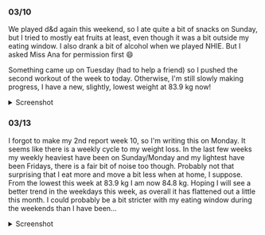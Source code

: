 ### 03/10
We played d&d again this weekend, so I ate quite a bit of snacks on Sunday, but I tried to mostly eat fruits at least, even though it was a bit outside my eating window. I also drank a bit of alcohol when we played NHIE. But I asked Miss Ana for permission first 😄

Something came up on Tuesday (had to help a friend) so I pushed the second workout of the week to today. Otherwise, I'm still slowly making progress, I have a new, slightly, lowest weight at 83.9 kg now!

<details>
	<summary>Screenshot</summary>
	<img src="https://media.discordapp.net/attachments/810551417043419170/1083659674974437396/Screenshot_20230310-085628.png?width=641&height=1390" />
</details>

### 03/13
I forgot to make my 2nd report week 10, so I'm writing this on Monday. It seems like there is a weekly cycle to my weight loss. In the last few weeks my weekly heaviest have been on Sunday/Monday and my lightest have been Fridays, there is a fair bit of noise too though. Probably not that surprising that I eat more and move a bit less when at home, I suppose. From the lowest this week at 83.9 kg I am now 84.8 kg. Hoping I will see a better trend in the weekdays this week, as overall it has flattened out a little this month. I could probably be a bit stricter with my eating window during the weekends than I have been...

<details>
	<summary>Screenshot</summary>
	<img src="https://media.discordapp.net/attachments/810551417043419170/1083659674974437396/Screenshot_20230310-085628.png?width=641&height=1390" />
</details>